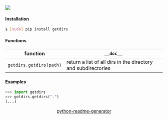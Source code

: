 <!--
https://pypi.org/project/readme-generator/
https://pypi.org/project/python-readme-generator/
-->

[![](https://img.shields.io/pypi/pyversions/getdirs.svg?longCache=True)](https://pypi.org/project/getdirs/)

#### Installation
```bash
$ [sudo] pip install getdirs
```

#### Functions
function|`__doc__`
-|-
`getdirs.getdirs(path)` |return a list of all dirs in the directory and subdirectories

#### Examples
```python
>>> import getdirs
>>> getdirs.getdirs(".")
[...]
```

<p align="center">
    <a href="https://pypi.org/project/python-readme-generator/">python-readme-generator</a>
</p>